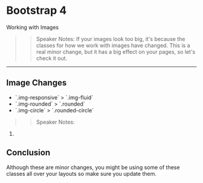 <!-- .slide: data-state="title" -->
# Bootstrap 4
Working with Images

>> Speaker Notes:
If your images look too big, it's because the classes for how we work with images have changed. This is a real minor change, but it has a big effect on your pages, so let's check it out.

---

<!-- .slide: data-state="hasicon" -->

## <i class="fa fa-picture-o"></i>  Image Changes

<ul>
	<li class="fragment">`.img-responsive` > `.img-fluid`</li>
	<li class="fragment">`.img-rounded` > `.rounded`</li>
	<li class="fragment">`.img-circle` > `.rounded-circle`</li>
</ul>

>> Speaker Notes:

1. 

## Conclusion
Although these are minor changes, you might be using some of these classes all over your layouts so make sure you update them.